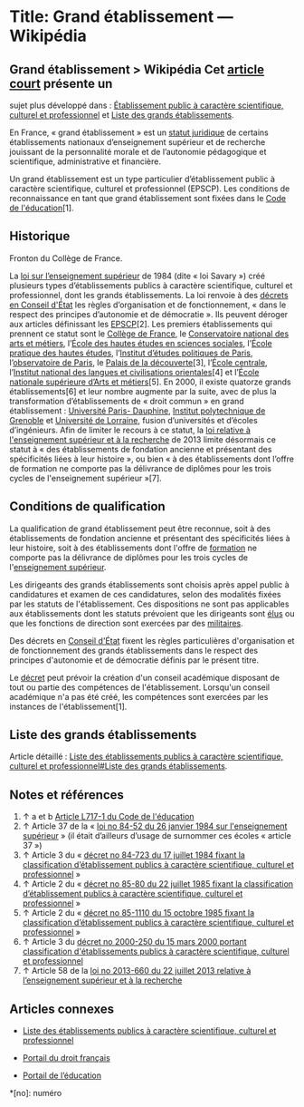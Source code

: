 # Title: Grand établissement — Wikipédia

## Grand établissement > Wikipédia Cet [article court](/wiki/Aide:Article_court "Aide:Article court") présente un
sujet plus développé dans : [Établissement public à caractère scientifique,
culturel et
professionnel](/wiki/%C3%89tablissement_public_%C3%A0_caract%C3%A8re_scientifique,_culturel_et_professionnel
"Établissement public à caractère scientifique, culturel et professionnel") et
[Liste des grands
établissements](/wiki/Liste_des_%C3%A9tablissements_publics_%C3%A0_caract%C3%A8re_scientifique,_culturel_et_professionnel#Liste_des_grands_établissements
"Liste des établissements publics à caractère scientifique, culturel et
professionnel").

En France, « grand établissement » est un [statut
juridique](/wiki/Statut_juridique "Statut juridique") de certains
établissements nationaux d’enseignement supérieur et de recherche jouissant de
la personnalité morale et de l’autonomie pédagogique et scientifique,
administrative et financière.

Un grand établissement est un type particulier d’établissement public à
caractère scientifique, culturel et professionnel (EPSCP). Les conditions de
reconnaissance en tant que grand établissement sont fixées dans le [Code de
l'éducation](/wiki/Code_de_l%27%C3%A9ducation "Code de l'éducation")[1].

## Historique

[](/wiki/Fichier:College_de_france_pediment.jpg)Fronton du Collège de France.

La [loi sur l’enseignement supérieur](/wiki/Loi_Savary "Loi Savary") de 1984
(dite « loi Savary ») créé plusieurs types d’établissements publics à
caractère scientifique, culturel et professionnel, dont les grands
établissements. La loi renvoie à des [décrets en Conseil
d'État](/wiki/D%C3%A9cret_en_Conseil_d%27%C3%89tat "Décret en Conseil d'État")
les règles d’organisation et de fonctionnement, « dans le respect des
principes d’autonomie et de démocratie ». Ils peuvent déroger aux articles
définissant les [EPSCP](/wiki/EPSCP "EPSCP")[2]. Les premiers établissements
qui prennent ce statut sont le [Collège de
France](/wiki/Coll%C3%A8ge_de_France "Collège de France"), le [Conservatoire
national des arts et
métiers](/wiki/Conservatoire_national_des_arts_et_m%C3%A9tiers "Conservatoire
national des arts et métiers"), l’[École des hautes études en sciences
sociales](/wiki/%C3%89cole_des_hautes_%C3%A9tudes_en_sciences_sociales "École
des hautes études en sciences sociales"), l’[École pratique des hautes
études](/wiki/%C3%89cole_pratique_des_hautes_%C3%A9tudes "École pratique des
hautes études"), l’[Institut d’études politiques de
Paris](/wiki/Institut_d%27%C3%A9tudes_politiques_de_Paris "Institut d'études
politiques de Paris"), l’[observatoire de Paris](/wiki/Observatoire_de_Paris
"Observatoire de Paris"), le [Palais de la
découverte](/wiki/Palais_de_la_d%C3%A9couverte "Palais de la découverte")[3],
l’[École centrale](/wiki/%C3%89cole_centrale_Paris "École centrale Paris"),
l’[Institut national des langues et civilisations
orientales](/wiki/Institut_national_des_langues_et_civilisations_orientales
"Institut national des langues et civilisations orientales")[4] et l’[École
nationale supérieure d’Arts et
métiers](/wiki/%C3%89cole_nationale_sup%C3%A9rieure_d%27arts_et_m%C3%A9tiers
"École nationale supérieure d'arts et métiers")[5]. En 2000, il existe
quatorze grands établissements[6] et leur nombre augmente par la suite, avec
de plus la transformation d’établissements de « droit commun » en grand
établissement : [Université Paris-
Dauphine](/wiki/Universit%C3%A9_Paris_Dauphine-PSL "Université Paris Dauphine-
PSL"), [Institut polytechnique de
Grenoble](/wiki/Institut_polytechnique_de_Grenoble "Institut polytechnique de
Grenoble") et [Université de Lorraine](/wiki/Universit%C3%A9_de_Lorraine
"Université de Lorraine"), fusion d’universités et d’écoles d’ingénieurs. Afin
de limiter le recours à ce statut, la [loi relative à l'enseignement supérieur
et à la
recherche](/wiki/Loi_relative_%C3%A0_l%27enseignement_sup%C3%A9rieur_et_%C3%A0_la_recherche
"Loi relative à l'enseignement supérieur et à la recherche") de 2013 limite
désormais ce statut à « des établissements de fondation ancienne et présentant
des spécificités liées à leur histoire », ou bien « à des établissements dont
l’offre de formation ne comporte pas la délivrance de diplômes pour les trois
cycles de l'enseignement supérieur »[7].

## Conditions de qualification

La qualification de grand établissement peut être reconnue, soit à des
établissements de fondation ancienne et présentant des spécificités liées à
leur histoire, soit à des établissements dont l'offre de
[formation](/wiki/Enseignement "Enseignement") ne comporte pas la délivrance
de diplômes pour les trois cycles de l'[enseignement
supérieur](/wiki/Enseignement_sup%C3%A9rieur "Enseignement supérieur").

Les dirigeants des grands établissements sont choisis après appel public à
candidatures et examen de ces candidatures, selon des modalités fixées par les
statuts de l'établissement. Ces dispositions ne sont pas applicables aux
établissements dont les statuts prévoient que les dirigeants sont
[élus](/wiki/%C3%89lus "Élus") ou que les fonctions de direction sont exercées
par des [militaires](/wiki/Militaires "Militaires").

Des décrets en [Conseil d'État](/wiki/Conseil_d%27%C3%89tat_\(France\)
"Conseil d'État \(France\)") fixent les règles particulières d'organisation et
de fonctionnement des grands établissements dans le respect des principes
d'autonomie et de démocratie définis par le présent titre.

Le [décret](/wiki/D%C3%A9cret "Décret") peut prévoir la création d'un conseil
académique disposant de tout ou partie des compétences de l'établissement.
Lorsqu'un conseil académique n'a pas été créé, les compétences sont exercées
par les instances de l'établissement[1].

## Liste des grands établissements

Article détaillé : [Liste des établissements publics à caractère scientifique,
culturel et professionnel#Liste des grands
établissements](/wiki/Liste_des_%C3%A9tablissements_publics_%C3%A0_caract%C3%A8re_scientifique,_culturel_et_professionnel#Liste_des_grands_établissements
"Liste des établissements publics à caractère scientifique, culturel et
professionnel").

## Notes et références

  1. ↑ a et b [Article L717-1 du Code de l'éducation](https://www.legifrance.gouv.fr/codes/article_lc/LEGIARTI000042814255/)
  2. ↑ Article 37 de la « [loi no 84-52 du 26 janvier 1984 sur l'enseignement supérieur](https://www.legifrance.gouv.fr/jo_pdf.do?id=JPDF2701198400000431&pageCourante=00436) » (il était d’ailleurs d’usage de surnommer ces écoles « article 37 »)
  3. ↑ Article 3 du « [décret no 84-723 du 17 juillet 1984 fixant la classification d’établissement publics à caractère scientifique, culturel et professionnel](https://www.legifrance.gouv.fr/jo_pdf.do?id=JPDF2701198400000431&pageCourante=00436) »
  4. ↑ Article 2 du « [décret no 85-80 du 22 juillet 1985 fixant la classification d’établissement publics à caractère scientifique, culturel et professionnel](https://www.legifrance.gouv.fr/jo_pdf.do?id=JORFTEXT000000689018) »
  5. ↑ Article 2 du « [décret no 85-1110 du 15 octobre 1985 fixant la classification d’établissement publics à caractère scientifique, culturel et professionnel](https://www.legifrance.gouv.fr/jo_pdf.do?id=JORFTEXT000000317002) »
  6. ↑ Article 3 du [décret no 2000-250 du 15 mars 2000 portant classification d'établissements publics à caractère scientifique, culturel et professionnel](https://www.legifrance.gouv.fr/WAspad/UnTexteDeJorf?numjo=MENS0000215D)
  7. ↑ Article 58 de la [loi no 2013-660 du 22 juillet 2013 relative à l’enseignement supérieur et à la recherche](https://www.legifrance.gouv.fr/WAspad/UnTexteDeJorf?numjo=ESRJ1304228L)

## Articles connexes

  * [Liste des établissements publics à caractère scientifique, culturel et professionnel](/wiki/Liste_des_%C3%A9tablissements_publics_%C3%A0_caract%C3%A8re_scientifique,_culturel_et_professionnel "Liste des établissements publics à caractère scientifique, culturel et professionnel")

  * [](/wiki/Portail:Droit_fran%C3%A7ais "Portail du droit français") [Portail du droit français](/wiki/Portail:Droit_fran%C3%A7ais "Portail:Droit français")
  * [](/wiki/Portail:%C3%89ducation "Portail de l’éducation") [Portail de l’éducation](/wiki/Portail:%C3%89ducation "Portail:Éducation")

  *[no]: numéro

